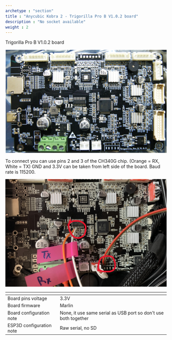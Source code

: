 ```yaml
---
archetype : "section"
title : "Anycubic Kobra 2 - Trigorilla Pro B V1.0.2 board"
description : "No socket available"
weight : 2
---
```


Trigorilla Pro B V1.0.2 board

![board](main.png?width=300px)

To connect you can use pins 2 and 3 of the CH340G chip.
(Orange = RX, White = TX)
GND and 3.3V can be taken from left side of the board.
Baud rate is 115200.

![step1](board.jpg?width=300px)

| <!-- -->  | <!-- --> |
|-|-|
| Board pins voltage | 3.3V |
| Board firmware | Marlin |
| Board configuration note | None, it use same serial as USB port so don't use both together|
| ESP3D configuration note | Raw serial, no SD |
